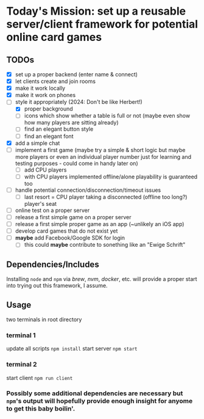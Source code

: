 # Today's Mission: set up a reusable server/client framework for potential online card games

## TODOs
- [x] set up a proper backend (enter name & connect)
- [x] let clients create and join rooms
- [x] make it work locally
- [x] make it work on phones
- [ ] style it appropriately (2024: Don't be like Herbert!)
  - [x] proper background
  - [ ] icons which show whether a table is full or not (maybe even show how many players are sitting already)
  - [ ] find an elegant button style
  - [ ] find an elegant font
- [x] add a simple chat
- [ ] implement a first game (maybe try a simple & short logic but maybe more players or even an individual player number just for learning and testing purposes - could come in handy later on)
  - [ ] add CPU players
  - [ ] with CPU players implemented offline/alone playability is guaranteed too
- [ ] handle potential connection/disconnection/timeout issues
  - [ ] last resort = CPU player taking a disconnected (offline too long?) player's seat
- [ ] online test on a proper server
- [ ] release a first simple game on a proper server
- [ ] release a first simple proper game as an app (~unlikely an iOS app)
- [ ] develop card games that do not exist yet
- [ ] **maybe** add Facebook/Google SDK for login
  - [ ] this could **maybe** contribute to sonething like an "Ewige Schrift"

## Dependencies/Includes
Installing ```node``` and ```npm``` via *brew*, *nvm*, *docker*, etc. will provide a proper start into trying out this framework, I assume.

## Usage
two terminals in root directory
### terminal 1
update all scripts ```npm install```
start server ```npm start```
### terminal 2
start client ```npm run client```
### Possibly some additional dependencies are necessary but ```npm```'s output will hopefully provide enough insight for anyome to get this baby boilin'.
